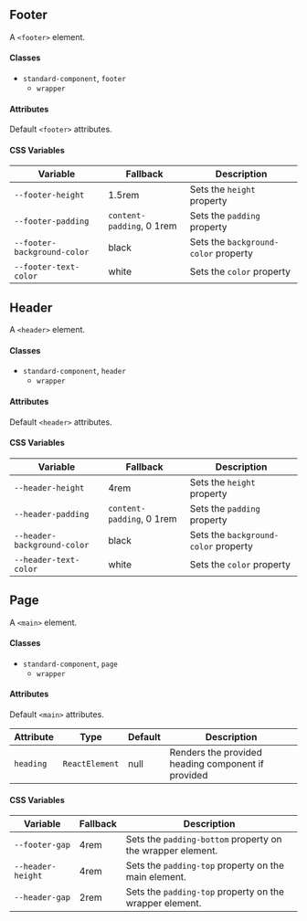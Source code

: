 ## Footer

A `<footer>` element.

#### Classes

-   `standard-component`, `footer`
    -   `wrapper`

#### Attributes

Default `<footer>` attributes.

#### CSS Variables

| Variable                    | Fallback                  | Description                          |
| --------------------------- | ------------------------- | ------------------------------------ |
| `--footer-height`           | 1.5rem                    | Sets the `height` property           |
| `--footer-padding`          | `content-padding`, 0 1rem | Sets the `padding` property          |
| `--footer-background-color` | black                     | Sets the `background-color` property |
| `--footer-text-color`       | white                     | Sets the `color` property            |

## Header

A `<header>` element.

#### Classes

-   `standard-component`, `header`
    -   `wrapper`

#### Attributes

Default `<header>` attributes.

#### CSS Variables

| Variable                    | Fallback                  | Description                          |
| --------------------------- | ------------------------- | ------------------------------------ |
| `--header-height`           | 4rem                      | Sets the `height` property           |
| `--header-padding`          | `content-padding`, 0 1rem | Sets the `padding` property          |
| `--header-background-color` | black                     | Sets the `background-color` property |
| `--header-text-color`       | white                     | Sets the `color` property            |

## Page

A `<main>` element.

#### Classes

-   `standard-component`, `page`
    -   `wrapper`

#### Attributes

Default `<main>` attributes.

| Attribute | Type           | Default | Description                                        |
| --------- | -------------- | ------- | -------------------------------------------------- |
| `heading` | `ReactElement` | null    | Renders the provided heading component if provided |

#### CSS Variables

| Variable          | Fallback | Description                                                |
| ----------------- | -------- | ---------------------------------------------------------- |
| `--footer-gap`    | 4rem     | Sets the `padding-bottom` property on the wrapper element. |
| `--header-height` | 4rem     | Sets the `padding-top` property on the main element.       |
| `--header-gap`    | 2rem     | Sets the `padding-top` property on the wrapper element.    |
